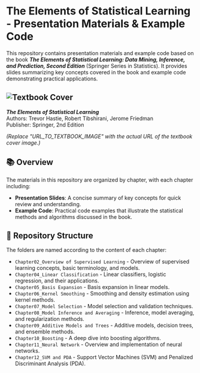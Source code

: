# The Elements of Statistical Learning - Presentation Materials & Example Code

This repository contains presentation materials and example code based on the book **_The Elements of Statistical Learning: Data Mining, Inference, and Prediction, Second Edition_** (Springer Series in Statistics). It provides slides summarizing key concepts covered in the book and example code demonstrating practical applications.

## ![Textbook Cover](https://encrypted-tbn0.gstatic.com/images?q=tbn:ANd9GcQ7HnhyXWg_7QOHl9av6LM4nixNn5WEO0Q9HfSdIZT8coAiQLJC)

_**The Elements of Statistical Learning**_  
Authors: Trevor Hastie, Robert Tibshirani, Jerome Friedman  
Publisher: Springer, 2nd Edition  

_(Replace "URL_TO_TEXTBOOK_IMAGE" with the actual URL of the textbook cover image.)_

## 📚 **Overview**

The materials in this repository are organized by chapter, with each chapter including:
- **Presentation Slides**: A concise summary of key concepts for quick review and understanding.
- **Example Code**: Practical code examples that illustrate the statistical methods and algorithms discussed in the book.

## 📂 **Repository Structure**

The folders are named according to the content of each chapter:

- `Chapter02_Overview of Supervised Learning` - Overview of supervised learning concepts, basic terminology, and models.
- `Chapter04_Linear Classification` - Linear classifiers, logistic regression, and their applications.
- `Chapter05_Basis Expansion` - Basis expansion in linear models.
- `Chapter06_Kernel Smoothing` - Smoothing and density estimation using kernel methods.
- `Chapter07_Model Selection` - Model selection and validation techniques.
- `Chapter08_Model Inference and Averaging` - Inference, model averaging, and regularization methods.
- `Chapter09_Additive Models and Trees` - Additive models, decision trees, and ensemble methods.
- `Chapter10_Boosting` - A deep dive into boosting algorithms.
- `Chapter11_Neural Network` - Overview and implementation of neural networks.
- `Chapter12_SVM and PDA` - Support Vector Machines (SVM) and Penalized Discriminant Analysis (PDA).

